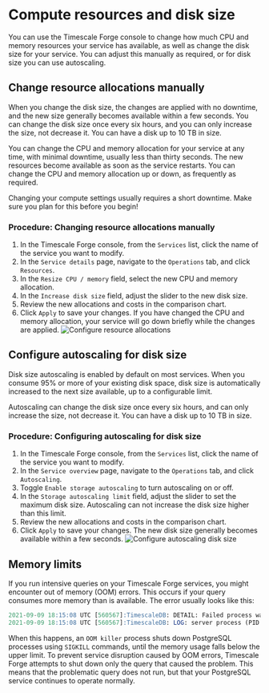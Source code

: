 # Compute resources and disk size
You can use the Timescale Forge console to change how much CPU and memory
resources your service has available, as well as change the disk size for your
service. You can adjust this manually as required, or for disk size you can use autoscaling.

## Change resource allocations manually
When you change the disk size, the changes are applied with no downtime, and the
new size generally becomes available within a few seconds. You can change the
disk size once every six hours, and you can only increase the size, not decrease
it. You can have a disk up to 10&nbsp;TB in size.

You can change the CPU and memory allocation for your service at any time, with
minimal downtime, usually less than thirty seconds. The new resources become
available as soon as the service restarts. You can change the CPU and memory
allocation up or down, as frequently as required.

<highlight type="warning">
Changing your compute settings usually requires a short downtime. Make sure you
plan for this before you begin!
</highlight>

### Procedure: Changing resource allocations manually
1.  In the Timescale Forge console, from the `Services` list, click the name of
    the service you want to modify.
1.  In the `Service details` page, navigate to the `Operations` tab, and click
    `Resources`.
1.  In the `Resize CPU / memory` field, select the new CPU and memory
    allocation.
1.  In the `Increase disk size` field, adjust the slider to the new disk size.
1.  Review the new allocations and costs in the comparison chart.
1.  Click `Apply` to save your changes. If you have changed the CPU and memory
    allocation, your service will go down briefly while the changes are applied.
    <img class="main-content__illustration" src="https://s3.amazonaws.com/assets.timescale.com/docs/images/tsc-resources-configure.png" alt="Configure resource allocations"/>

## Configure autoscaling for disk size
Disk size autoscaling is enabled by default on most services. When you consume
95% or more of your existing disk space, disk size is automatically increased to
the next size available, up to a configurable limit.

Autoscaling can change the disk size once every six hours, and can only increase
the size, not decrease it. You can have a disk up to 10&nbsp;TB in size.

### Procedure: Configuring autoscaling for disk size
1.  In the Timescale Forge console, from the `Services` list, click the name of
    the service you want to modify.
1.  In the `Service overview` page, navigate to the `Operations` tab, and click
    `Autoscaling`.
1.  Toggle `Enable storage autoscaling` to turn autoscaling on or off.
1.  In the `Storage autoscaling limit` field, adjust the slider to set the
    maximum disk size. Autoscaling can not increase the disk size higher than
    this limit.
1.  Review the new allocations and costs in the comparison chart.
1.  Click `Apply` to save your changes. The new disk size generally becomes
    available within a few seconds.
    <img class="main-content__illustration" src="https://s3.amazonaws.com/assets.timescale.com/docs/images/tsc-autoscale-configure.png" alt="Configure autoscaling disk size"/>

## Memory limits
If you run intensive queries on your Timescale Forge services, you might encounter out of memory (OOM) errors. This occurs if your query consumes more memory than is available. The error usually looks like this:

```sql
2021-09-09 18:15:08 UTC [560567]:TimescaleDB: DETAIL: Failed process was running: select * from pg_class a, pg_class b, pg_class c, pg_class d, pg_class e order by random();
2021-09-09 18:15:08 UTC [560567]:TimescaleDB: LOG: server process (PID 2351983) was terminated by signal 9: Killed
```

When this happens, an `OOM killer` process shuts down PostgreSQL processes
using `SIGKILL` commands, until the memory usage falls below the upper limit.
To prevent service disruption caused by OOM errors, Timescale Forge attempts to
shut down only the query that caused the problem. This means that the
problematic query does not run, but that your PostgreSQL service continues to
operate normally.
